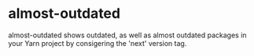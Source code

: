 # almost-outdated
 almost-outdated shows outdated, as well as almost outdated packages in your Yarn project by consigering the 'next' version tag.
